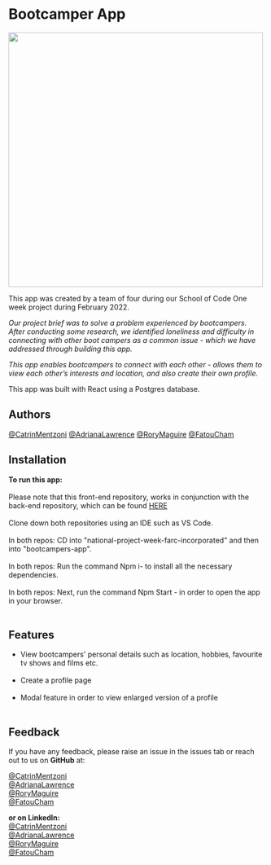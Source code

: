 Bootcamper App
===========

<img src="https://user-images.githubusercontent.com/93347177/158183209-ef682fb2-260c-4547-95c5-c94ccd238688.PNG" width="500px"><br/>

 This app was created by a team of four during our School of Code One week project during February 2022.

*Our project brief was to solve a problem experienced by bootcampers. After conducting some research, we identified loneliness and difficulty in connecting with other boot campers as a common issue - which we have addressed through building this app.*

*This app enables bootcampers to connect with each other - allows them to view each other’s interests and location, and also create their own profile.*

This app was built with React using a Postgres database. 


**Authors**
--------------
[@CatrinMentzoni](https://github.com/Babyoilrig)
[@AdrianaLawrence](https://github.com/drinobre)
[@RoryMaguire](https://github.com/rory-maguire)
[@FatouCham](https://github.com/Fatu-cham)

 
**Installation**
-----------------

**To run this app:**
<br/><br/>
Please note that this front-end repository, works in conjunction with the back-end repository, which can be found [HERE](https://github.com/SchoolOfCode/national-project-week-repo-2-farc-incorporated) 
<br/><br/>
Clone down both repositories using an IDE such as VS Code.
<br/><br/>
In both repos: CD into "national-project-week-farc-incorporated" and then into "bootcampers-app".
<br/><br/>
In both repos: Run the command Npm i- to install all the necessary dependencies.
<br/><br/>
In both repos: Next, run the command Npm Start - in order to open the app in your browser.
<br/><br/>
 
 
 
 
**Features**
-----------------
* View bootcampers' personal details such as location, hobbies, favourite tv shows and films etc.
<br/><br/>
* Create a profile page
<br/><br/>
* Modal feature in order to view enlarged version of a profile
<br/><br/>
 
 
 
**Feedback**
-----------------
If you have any feedback, please raise an issue in the issues tab or reach out to us on **GitHub** at:

[@CatrinMentzoni](https://github.com/Babyoilrig) <br/>
[@AdrianaLawrence](https://github.com/drinobre) <br/>
[@RoryMaguire](https://github.com/rory-maguire) <br/>
[@FatouCham](https://github.com/Fatu-cham) <br/>

**or on LinkedIn:** <br/>
[@CatrinMentzoni](https://www.linkedin.com/in/catrin-mentzoni/) <br/>
[@AdrianaLawrence](https://www.linkedin.com/in/adriana-nobre-lawrence/) <br/>
[@RoryMaguire](https://www.linkedin.com/in/rory-maguire-4522aa157/) <br/>
[@FatouCham](https://www.linkedin.com/in/fatou-cham-797504230/) <br/>

